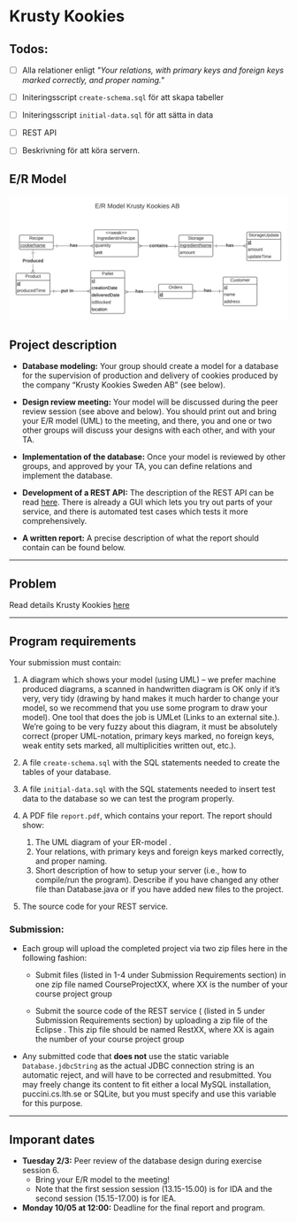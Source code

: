 # Krusty Kookies

## Todos:
- [ ] Alla relationer enligt *"Your relations, with primary keys and foreign keys marked correctly, and proper naming."*
- [ ] Initeringsscript `create-schema.sql` för att skapa tabeller
- [ ] Initeringsscript `initial-data.sql` för att sätta in data
- [ ] REST API
- [ ] Beskrivning för att köra servern.


## E/R Model
![](images/Krusty-Kookies.png)

## Project description
- **Database modeling:** Your group should create a model for a database for the supervision of production and delivery of cookies produced by the company “Krusty Kookies Sweden AB” (see below).

- **Design review meeting:** Your model will be discussed during the peer review session (see above and below). You should print out and bring your E/R model (UML) to the meeting, and there, you and one or two other groups will discuss your designs with each other, and with your TA.

- **Implementation of the database:** Once your model is reviewed by other groups, and approved by your TA, you can define relations and implement the database.

- **Development of a REST API:** The description of the REST API can be read [here](Documents/REST_API.pdf). There is already a GUI which lets you try out parts of your service, and there is automated test cases which tests it more comprehensively.

- **A written report:** A precise description of what the report should contain can be found below.

---

## Problem
Read details Krusty Kookies [here](Documents/Problem.pdf)

---

## Program requirements
Your submission must contain:

1. A diagram which shows your model (using UML) – we prefer machine produced diagrams, a scanned in handwritten diagram is OK only if it’s very, very tidy (drawing by hand makes it much harder to change your model, so we recommend that you use some program to draw your model). One tool that does the job is UMLet (Links to an external site.).
\
We’re going to be very fuzzy about this diagram, it must be absolutely correct (proper UML-notation, primary keys marked, no foreign keys, weak entity sets marked, all multiplicities written out, etc.).

2. A file `create-schema.sql` with the SQL statements needed to create the tables of your database.

3. A file `initial-data.sql` with the SQL statements needed to insert test data to the database so we can test the program properly.

3. A PDF file `report.pdf`, which contains your report. The report should show:

   1. The UML diagram of your ER-model .
   2. Your relations, with primary keys and foreign keys marked correctly, and proper naming.
   3. Short description of how to setup your server (i.e., how to compile/run the program). Describe if you have changed any other file than Database.java or if you have added new files to the project.

5. The source code for your REST service.

### Submission:

- Each group will upload the completed project via two zip files here  in the following fashion:

  - Submit files (listed in 1-4 under Submission Requirements section) in one zip file named CourseProjectXX, where XX is the number of your course project group

  - Submit the source code of the REST service  ( (listed in 5 under Submission Requirements section) by uploading a zip file of the Eclipse . This zip file should be named RestXX, where XX is again the number of your course project group

- Any submitted code that **does not** use the static variable `Database.jdbcString` as the actual JDBC connection string is an automatic reject, and will have to be corrected and resubmitted. You may freely change its content to fit either a local MySQL installation, puccini.cs.lth.se or SQLite, but you must specify and use this variable for this purpose.

---

## Imporant dates
- **Tuesday 2/3:** Peer review of the database design during exercise session 6.
	- Bring your E/R model to the meeting!
	- Note that the first session session (13.15-15.00) is for IDA and the second session (15.15-17.00) is for IEA.
- **Monday 10/05 at 12:00:** Deadline for the final report and program.

